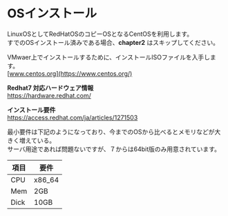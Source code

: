# OSインストール
LinuxOSとしてRedHatOSのコピーOSとなるCentOSを利用します。  
すでのOSインストール済みである場合、**chapter2** はスキップしてください。  

VMwaer上でインストールするために、インストールISOファイルを入手します。  
[www.centos.org](https://www.centos.org/)  

**Redhat7 対応ハードウェア情報**  
https://hardware.redhat.com/  

**インストール要件**  
https://access.redhat.com/ja/articles/1271503  

最小要件は下記のようになっており、今までのOSから比べるとメモリなどが大きく増えている。  
サーバ用途であれば問題ないですが、７からは64bit版のみ用意されています。

| 項目  | 要件    |
| ---- | ------ |
| CPU  | x86_64 |
| Mem  | 2GB    |
| Dick | 10GB   |
